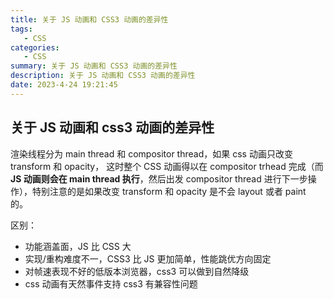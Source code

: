 ```yaml
---
title: 关于 JS 动画和 CSS3 动画的差异性
tags: 
   - CSS
categories: 
   - CSS
summary: 关于 JS 动画和 CSS3 动画的差异性
description: 关于 JS 动画和 CSS3 动画的差异性
date: 2023-4-24 19:21:45
---
```




## 关于 JS 动画和 css3 动画的差异性

渲染线程分为 main thread 和 compositor thread，如果 css 动画只改变 transform 和 opacity， 这时整个 CSS 动画得以在 compositor trhead 完成（而 **JS 动画则会在 main thread 执行**，然后出发 compositor thread 进行下一步操作），特别注意的是如果改变 transform 和 opacity 是不会 layout 或者 paint 的。



区别： 

- 功能涵盖面，JS 比 CSS 大 
- 实现/重构难度不一，CSS3 比 JS 更加简单，性能跳优方向固定 
- 对帧速表现不好的低版本浏览器，css3 可以做到自然降级 
- css 动画有天然事件支持 css3 有兼容性问题